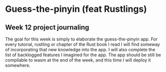 # Guess-the-pinyin (feat Rustlings)

## Week 12 project journaling

The goal for this week is simply to elaborate the guess-the-pinyin app.
For every tutorial, rustling or chapter of the Rust book I read I will find someway of incorporating that new knowledge into the app.
I will also complete the list of backlogged features I imagined for the app.
The app should be still be compilable to wasm at the end of the week, and this time I will deploy it somewhere.

